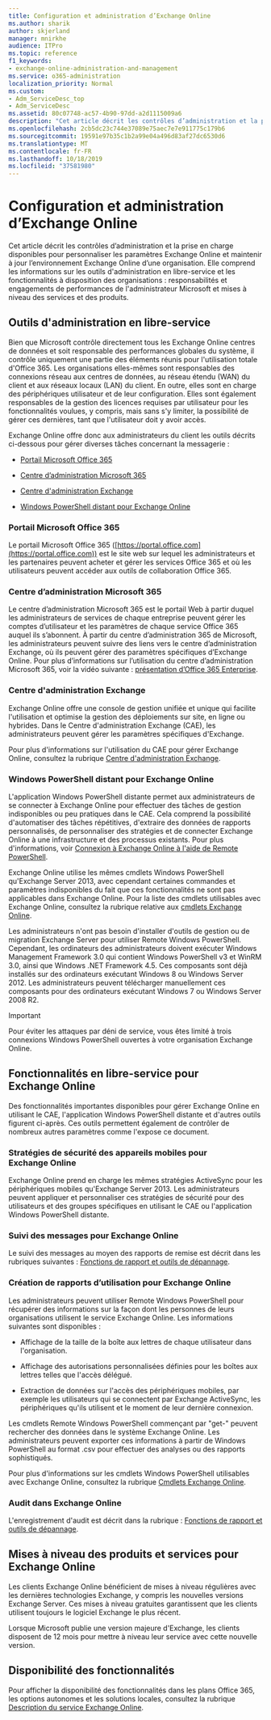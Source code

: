 ```yaml
---
title: Configuration et administration d’Exchange Online
ms.author: sharik
author: skjerland
manager: mnirkhe
audience: ITPro
ms.topic: reference
f1_keywords:
- exchange-online-administration-and-management
ms.service: o365-administration
localization_priority: Normal
ms.custom:
- Adm_ServiceDesc_top
- Adm_ServiceDesc
ms.assetid: 80c07748-ac57-4b90-97dd-a2d1115009a6
description: "Cet article décrit les contrôles d’administration et la prise en charge disponibles pour personnaliser les paramètres Exchange Online et maintenir à jour l’environnement Exchange Online d’une organisation. Elle comprend les informations sur les outils d'administration en libre-service et les fonctionnalités à disposition des organisations : responsabilités et engagements de performances de l'administrateur Microsoft et mises à niveau des services et des produits."
ms.openlocfilehash: 2cb5dc23c744e37089e75aec7e7e911775c179b6
ms.sourcegitcommit: 19591e97b35c1b2a99e04a496d83af27dc6530d6
ms.translationtype: MT
ms.contentlocale: fr-FR
ms.lasthandoff: 10/18/2019
ms.locfileid: "37581980"
---
```

# <a name="exchange-online-setup-and-administration"></a>Configuration et administration d’Exchange Online

Cet article décrit les contrôles d’administration et la prise en charge disponibles pour personnaliser les paramètres Exchange Online et maintenir à jour l’environnement Exchange Online d’une organisation. Elle comprend les informations sur les outils d'administration en libre-service et les fonctionnalités à disposition des organisations : responsabilités et engagements de performances de l'administrateur Microsoft et mises à niveau des services et des produits.
  
## <a name="self-service-administration-tools"></a>Outils d'administration en libre-service

Bien que Microsoft contrôle directement tous les Exchange Online centres de données et soit responsable des performances globales du système, il contrôle uniquement une partie des éléments réunis pour l'utilisation totale d'Office 365. Les organisations elles-mêmes sont responsables des connexions réseau aux centres de données, au réseau étendu (WAN) du client et aux réseaux locaux (LAN) du client. En outre, elles sont en charge des périphériques utilisateur et de leur configuration. Elles sont également responsables de la gestion des licences requises par utilisateur pour les fonctionnalités voulues, y compris, mais sans s'y limiter, la possibilité de gérer ces dernières, tant que l'utilisateur doit y avoir accès.
  
Exchange Online offre donc aux administrateurs du client les outils décrits ci-dessous pour gérer diverses tâches concernant la messagerie :
  
- [Portail Microsoft Office 365](exchange-online-setup-and-administration.md#microsoft-office-365-portal)
    
- [Centre d’administration Microsoft 365](#microsoft-365-admin-center)
    
- [Centre d'administration Exchange](exchange-online-setup-and-administration.md#exchange-admin-center)
    
- [Windows PowerShell distant pour Exchange Online](exchange-online-setup-and-administration.md#remote-windows-powershell-for-exchange-online)
    
### <a name="microsoft-office-365-portal"></a>Portail Microsoft Office 365

Le portail Microsoft Office 365 ([https://portal.office.com](https://portal.office.com)) est le site web sur lequel les administrateurs et les partenaires peuvent acheter et gérer les services Office 365 et où les utilisateurs peuvent accéder aux outils de collaboration Office 365.
  
### <a name="microsoft-365-admin-center"></a>Centre d’administration Microsoft 365

Le centre d’administration Microsoft 365 est le portail Web à partir duquel les administrateurs de services de chaque entreprise peuvent gérer les comptes d’utilisateur et les paramètres de chaque service Office 365 auquel ils s’abonnent. À partir du centre d’administration 365 de Microsoft, les administrateurs peuvent suivre des liens vers le centre d’administration Exchange, où ils peuvent gérer des paramètres spécifiques d’Exchange Online. Pour plus d’informations sur l’utilisation du centre d’administration Microsoft 365, voir la vidéo suivante : [présentation d’Office 365 Enterprise](https://go.microsoft.com/fwlink/p/?LinkId=271806).
  
### <a name="exchange-admin-center"></a>Centre d'administration Exchange

Exchange Online offre une console de gestion unifiée et unique qui facilite l'utilisation et optimise la gestion des déploiements sur site, en ligne ou hybrides. Dans le Centre d'administration Exchange (CAE), les administrateurs peuvent gérer les paramètres spécifiques d'Exchange.
  
Pour plus d'informations sur l'utilisation du CAE pour gérer Exchange Online, consultez la rubrique [Centre d'administration Exchange](https://go.microsoft.com/fwlink/p/?LinkId=271807).
  
### <a name="remote-windows-powershell-for-exchange-online"></a>Windows PowerShell distant pour Exchange Online

L'application Windows PowerShell distante permet aux administrateurs de se connecter à Exchange Online pour effectuer des tâches de gestion indisponibles ou peu pratiques dans le CAE. Cela comprend la possibilité d'automatiser des tâches répétitives, d'extraire des données de rapports personnalisés, de personnaliser des stratégies et de connecter Exchange Online à une infrastructure et des processus existants. Pour plus d'informations, voir [Connexion à Exchange Online à l'aide de Remote PowerShell](https://go.microsoft.com/fwlink/p/?LinkId=308994).
  
Exchange Online utilise les mêmes cmdlets Windows PowerShell qu'Exchange Server 2013, avec cependant certaines commandes et paramètres indisponibles du fait que ces fonctionnalités ne sont pas applicables dans Exchange Online. Pour la liste des cmdlets utilisables avec Exchange Online, consultez la rubrique relative aux [cmdlets Exchange Online](https://go.microsoft.com/fwlink/p/?LinkId=271808).
  
Les administrateurs n'ont pas besoin d'installer d'outils de gestion ou de migration Exchange Server pour utiliser Remote Windows PowerShell. Cependant, les ordinateurs des administrateurs doivent exécuter Windows Management Framework 3.0 qui contient Windows PowerShell v3 et WinRM 3.0, ainsi que Windows .NET Framework 4.5. Ces composants sont déjà installés sur des ordinateurs exécutant Windows 8 ou Windows Server 2012. Les administrateurs peuvent télécharger manuellement ces composants pour des ordinateurs exécutant Windows 7 ou Windows Server 2008 R2.
  
> [!IMPORTANT]
> Pour éviter les attaques par déni de service, vous êtes limité à trois connexions Windows PowerShell ouvertes à votre organisation Exchange Online. 
  
## <a name="self-service-capabilities-for-exchange-online"></a>Fonctionnalités en libre-service pour Exchange Online

Des fonctionnalités importantes disponibles pour gérer Exchange Online en utilisant le CAE, l'application Windows PowerShell distante et d'autres outils figurent ci-après. Ces outils permettent également de contrôler de nombreux autres paramètres comme l'expose ce document.
  
### <a name="mobile-device-security-policies-for-exchange-online"></a>Stratégies de sécurité des appareils mobiles pour Exchange Online

Exchange Online prend en charge les mêmes stratégies ActiveSync pour les périphériques mobiles qu'Exchange Server 2013. Les administrateurs peuvent appliquer et personnaliser ces stratégies de sécurité pour des utilisateurs et des groupes spécifiques en utilisant le CAE ou l'application Windows PowerShell distante.
  
### <a name="message-tracking-for-exchange-online"></a>Suivi des messages pour Exchange Online

Le suivi des messages au moyen des rapports de remise est décrit dans les rubriques suivantes : [Fonctions de rapport et outils de dépannage](reporting-features-and-troubleshooting-tools.md).
  
### <a name="usage-reporting-for-exchange-online"></a>Création de rapports d’utilisation pour Exchange Online

Les administrateurs peuvent utiliser Remote Windows PowerShell pour récupérer des informations sur la façon dont les personnes de leurs organisations utilisent le service Exchange Online. Les informations suivantes sont disponibles :
  
- Affichage de la taille de la boîte aux lettres de chaque utilisateur dans l'organisation.
    
- Affichage des autorisations personnalisées définies pour les boîtes aux lettres telles que l'accès délégué.
    
- Extraction de données sur l'accès des périphériques mobiles, par exemple les utilisateurs qui se connectent par Exchange ActiveSync, les périphériques qu'ils utilisent et le moment de leur dernière connexion.
    
Les cmdlets Remote Windows PowerShell commençant par "get-" peuvent rechercher des données dans le système Exchange Online. Les administrateurs peuvent exporter ces informations à partir de Windows PowerShell au format .csv pour effectuer des analyses ou des rapports sophistiqués.
  
Pour plus d'informations sur les cmdlets Windows PowerShell utilisables avec Exchange Online, consultez la rubrique [Cmdlets Exchange Online](https://go.microsoft.com/fwlink/p/?LinkId=271808).
  
### <a name="auditing-for-exchange-online"></a>Audit dans Exchange Online

L'enregistrement d'audit est décrit dans la rubrique : [Fonctions de rapport et outils de dépannage](reporting-features-and-troubleshooting-tools.md).
  
## <a name="service-and-product-upgrades-for-exchange-online"></a>Mises à niveau des produits et services pour Exchange Online

Les clients Exchange Online bénéficient de mises à niveau régulières avec les dernières technologies Exchange, y compris les nouvelles versions Exchange Server. Ces mises à niveau gratuites garantissent que les clients utilisent toujours le logiciel Exchange le plus récent.
  
Lorsque Microsoft publie une version majeure d'Exchange, les clients disposent de 12 mois pour mettre à niveau leur service avec cette nouvelle version.
  
## <a name="feature-availability"></a>Disponibilité des fonctionnalités

Pour afficher la disponibilité des fonctionnalités dans les plans Office 365, les options autonomes et les solutions locales, consultez la rubrique [Description du service Exchange Online](exchange-online-service-description.md).
  